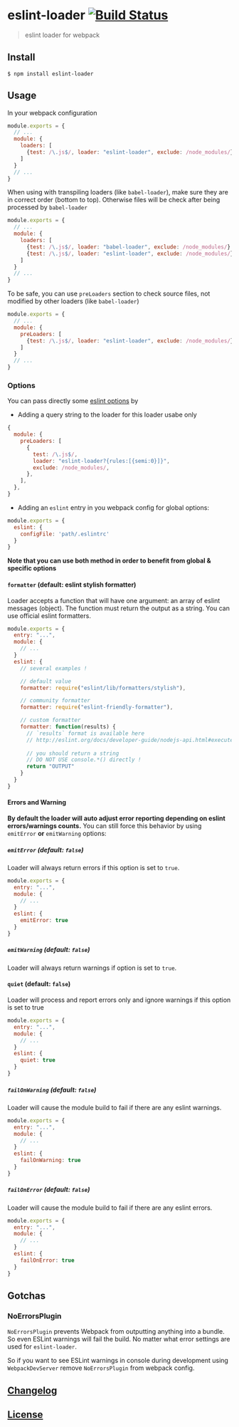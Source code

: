 # eslint-loader [![Build Status](http://img.shields.io/travis/MoOx/eslint-loader.svg)](https://travis-ci.org/MoOx/eslint-loader)

> eslint loader for webpack

## Install

```console
$ npm install eslint-loader
```

## Usage

In your webpack configuration

```javascript
module.exports = {
  // ...
  module: {
    loaders: [
      {test: /\.js$/, loader: "eslint-loader", exclude: /node_modules/}
    ]
  }
  // ...
}
```

When using with transpiling loaders (like `babel-loader`), make sure they are in correct order
(bottom to top). Otherwise files will be check after being processed by `babel-loader`

```javascript
module.exports = {
  // ...
  module: {
    loaders: [
      {test: /\.js$/, loader: "babel-loader", exclude: /node_modules/}
      {test: /\.js$/, loader: "eslint-loader", exclude: /node_modules/}
    ]
  }
  // ...
}
```

To be safe, you can use `preLoaders` section to check source files, not modified
by other loaders (like `babel-loader`)

```js
module.exports = {
  // ...
  module: {
    preLoaders: [
      {test: /\.js$/, loader: "eslint-loader", exclude: /node_modules/}
    ]
  }
  // ...
}
```

### Options

You can pass directly some [eslint options](http://eslint.org/docs/user-guide/command-line-interface) by

- Adding a query string to the loader for this loader usabe only

```js
{
  module: {
    preLoaders: [
      {
        test: /\.js$/,
        loader: "eslint-loader?{rules:[{semi:0}]}",
        exclude: /node_modules/,
      },
    ],
  },
}
```

- Adding an `eslint` entry in you webpack config for global options:

```js
module.exports = {
  eslint: {
    configFile: 'path/.eslintrc'
  }
}
```

**Note that you can use both method in order to benefit from global & specific options**

#### `formatter` (default: eslint stylish formatter)

Loader accepts a function that will have one argument: an array of eslint messages (object).
The function must return the output as a string.
You can use official eslint formatters.

```js
module.exports = {
  entry: "...",
  module: {
    // ...
  }
  eslint: {
    // several examples !

    // default value
    formatter: require("eslint/lib/formatters/stylish"),

    // community formatter
    formatter: require("eslint-friendly-formatter"),

    // custom formatter
    formatter: function(results) {
      // `results` format is available here
      // http://eslint.org/docs/developer-guide/nodejs-api.html#executeonfiles()
      
      // you should return a string
      // DO NOT USE console.*() directly !
      return "OUTPUT"
    }
  }
}
```

#### Errors and Warning

**By default the loader will auto adjust error reporting depending
on eslint errors/warnings counts.**
You can still force this behavior by using `emitError` **or** `emitWarning` options:

##### `emitError` (default: `false`)

Loader will always return errors if this option is set to `true`.

```js
module.exports = {
  entry: "...",
  module: {
    // ...
  }
  eslint: {
    emitError: true
  }
}
```

##### `emitWarning` (default: `false`)

Loader will always return warnings if option is set to `true`.

#### `quiet` (default: `false`)

Loader will process and report errors only and ignore warnings if this option is set to true

```js
module.exports = {
  entry: "...",
  module: {
    // ...
  }
  eslint: {
    quiet: true
  }
}
```

##### `failOnWarning` (default: `false`)

Loader will cause the module build to fail if there are any eslint warnings.

```js
module.exports = {
  entry: "...",
  module: {
    // ...
  }
  eslint: {
    failOnWarning: true
  }
}
```

##### `failOnError` (default: `false`)

Loader will cause the module build to fail if there are any eslint errors.

```js
module.exports = {
  entry: "...",
  module: {
    // ...
  }
  eslint: {
    failOnError: true
  }
}
```

## Gotchas

### NoErrorsPlugin

`NoErrorsPlugin` prevents Webpack from outputting anything into a bundle. So even ESLint warnings
will fail the build. No matter what error settings are used for `eslint-loader`.

So if you want to see ESLint warnings in console during development using `WebpackDevServer`
remove `NoErrorsPlugin` from webpack config.

## [Changelog](CHANGELOG.md)

## [License](LICENSE)
